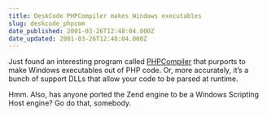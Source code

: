 ```yaml
---
title: DeskCode PHPCompiler makes Windows executables
slug: deskcode_phpcom
date_published: 2001-03-26T12:48:04.000Z
date_updated: 2001-03-26T12:48:04.000Z
---
```


Just found an interesting program called [PHPCompiler](http://www.deskcode.com/phpcompiler/) that purports to make Windows executables out of PHP code. Or, more accurately, it’s a bunch of support DLLs that allow your code to be parsed at runtime.

Hmm. Also, has anyone ported the Zend engine to be a Windows Scripting Host engine? Go do that, somebody.
